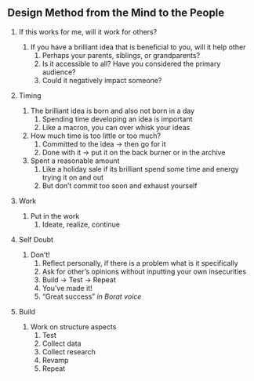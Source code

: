 ## Design Method from the Mind to the People

1. If this works for me, will it work for others?
    1. If you have a brilliant idea that is beneficial to you, will it help other
        1. Perhaps your parents, siblings, or grandparents?
        2. Is it accessible to all? Have you considered the primary audience?
        3. Could it negatively impact someone?

2. Timing 
    1. The brilliant idea is born and also not born in a day
        1. Spending time developing an idea is important
        1. Like a macron, you can over whisk your ideas
    1. How much time is too little or too much?
        1. Committed to the idea → then go for it
        1. Done with it → put it on the back burner or in the archive
    1. Spent a reasonable amount
        1. Like a holiday sale if its brilliant spend some time and energy trying it on and out 
        1. But don’t commit too soon and exhaust yourself
    
3. Work 
    1. Put in the work
        1. Ideate, realize, continue 
  
4. Self Doubt
    1. Don’t!
        1. Reflect personally, if there is a problem what is it specifically
        1. Ask for other’s opinions without inputting your own insecurities
        1.  Build → Test → Repeat
        1.  You’ve made it!
        1. “Great success” *in Borat voice* 

5. Build
    1. Work on structure aspects
        1. Test
        1. Collect data
        1. Collect research
        1.  Revamp
        1.  Repeat
